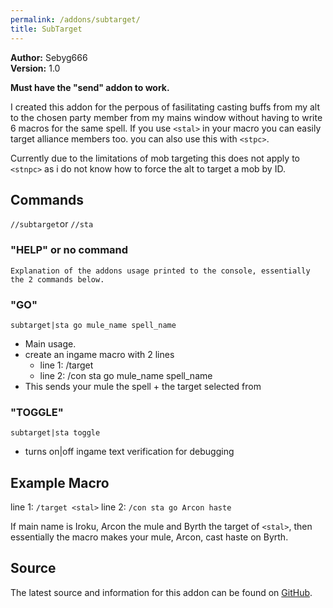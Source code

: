 ```yaml
---
permalink: /addons/subtarget/
title: SubTarget
---
```


**Author:** Sebyg666<br>
**Version:** 1.0

**Must have the "send" addon to work.**

I created this addon for the perpous of fasilitating casting buffs from my alt to the chosen party member from my mains window without having to write 6 macros for the same spell. If you use `<stal>` in your macro you can easily target alliance members too. you can also use this with `<stpc>`. 

Currently due to the limitations of mob targeting this does not apply to `<stnpc>` as i do not know how to force the alt to target a mob by ID.

## Commands
`//subtarget`or `//sta`

### "HELP" or no command

	Explanation of the addons usage printed to the console, essentially the 2 commands below.

### "GO"
                                                        
```
subtarget|sta go mule_name spell_name                              
```

- Main usage.                                                       
- create an ingame macro with 2 lines                               
	- line 1: /target <stal>                                     
	- line 2: /con sta go mule_name spell_name                 
- This sends your mule the spell + the target selected from <stal> 
 
### "TOGGLE"
```
subtarget|sta toggle                                                
```

- turns on|off ingame text verification for debugging  

## Example Macro

line 1:  `/target <stal>`
line 2:  `/con sta go Arcon haste`

If main name is Iroku, Arcon the mule and Byrth the target of `<stal>`, then essentially the macro makes your mule, Arcon, cast haste on Byrth.

## Source
The latest source and information for this addon can be found on [GitHub](https://github.com/Windower/Lua/tree/live/addons/SubTarget).